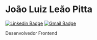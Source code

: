# João Luiz Leão Pitta
[![Linkedin Badge](https://img.shields.io/badge/-João%20Luiz%20Leão%20Pitta-1188EE?style=flat-square&logo=Linkedin&logoColor=white&link=https://www.linkedin.com/in/jllp/)](https://www.linkedin.com/in/jllp/) [![Gmail Badge](https://img.shields.io/badge/-jleaopitta@gmail.com-1188EE?style=flat-square&logo=Gmail&logoColor=white&link=mailto:jleaopitta@gmail.com)](mailto:jleaopitta@gmail.com)

Desenvolvedor Frontend
